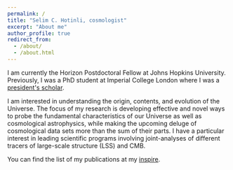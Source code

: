 ```yaml
---
permalink: /
title: "Selim C. Hotinli, cosmologist"
excerpt: "About me"
author_profile: true
redirect_from: 
  - /about/
  - /about.html
---
```


I am currently the Horizon Postdoctoral Fellow at Johns Hopkins University. Previously, I was a PhD student at Imperial College London where I was a [president's scholar](https://www.imperial.ac.uk/study/pg/fees-and-funding/scholarships/presidents-phd-scholarships).

I am interested in understanding the origin, contents, and evolution of the Universe. The focus of my research is developing effective and novel ways to probe the fundamental characteristics of our Universe as well as cosmological astrophysics, while making the upcoming deluge of cosmological data sets more than the sum of their parts. I have a particular interest in leading scientific programs involving joint-analyses of different tracers of large-scale structure (LSS) and CMB.

You can find the list of my publications at my [inspire](https://inspirehep.net/authors/1635388?ui-citation-summary=true).
